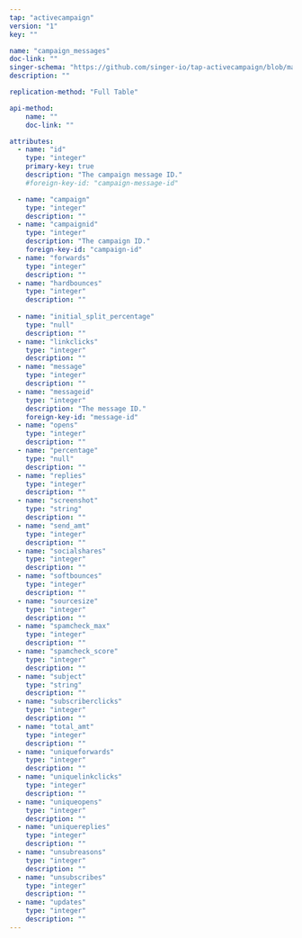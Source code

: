 ```yaml
---
tap: "activecampaign"
version: "1"
key: ""

name: "campaign_messages"
doc-link: ""
singer-schema: "https://github.com/singer-io/tap-activecampaign/blob/master/tap_activecampaign/schemas/campaign_messages.json"
description: ""

replication-method: "Full Table"

api-method:
    name: ""
    doc-link: ""

attributes:
  - name: "id"
    type: "integer"
    primary-key: true
    description: "The campaign message ID."
    #foreign-key-id: "campaign-message-id"

  - name: "campaign"
    type: "integer"
    description: ""
  - name: "campaignid"
    type: "integer"
    description: "The campaign ID."
    foreign-key-id: "campaign-id"
  - name: "forwards"
    type: "integer"
    description: ""
  - name: "hardbounces"
    type: "integer"
    description: ""
  
  - name: "initial_split_percentage"
    type: "null"
    description: ""
  - name: "linkclicks"
    type: "integer"
    description: ""
  - name: "message"
    type: "integer"
    description: ""
  - name: "messageid"
    type: "integer"
    description: "The message ID."
    foreign-key-id: "message-id"
  - name: "opens"
    type: "integer"
    description: ""
  - name: "percentage"
    type: "null"
    description: ""
  - name: "replies"
    type: "integer"
    description: ""
  - name: "screenshot"
    type: "string"
    description: ""
  - name: "send_amt"
    type: "integer"
    description: ""
  - name: "socialshares"
    type: "integer"
    description: ""
  - name: "softbounces"
    type: "integer"
    description: ""
  - name: "sourcesize"
    type: "integer"
    description: ""
  - name: "spamcheck_max"
    type: "integer"
    description: ""
  - name: "spamcheck_score"
    type: "integer"
    description: ""
  - name: "subject"
    type: "string"
    description: ""
  - name: "subscriberclicks"
    type: "integer"
    description: ""
  - name: "total_amt"
    type: "integer"
    description: ""
  - name: "uniqueforwards"
    type: "integer"
    description: ""
  - name: "uniquelinkclicks"
    type: "integer"
    description: ""
  - name: "uniqueopens"
    type: "integer"
    description: ""
  - name: "uniquereplies"
    type: "integer"
    description: ""
  - name: "unsubreasons"
    type: "integer"
    description: ""
  - name: "unsubscribes"
    type: "integer"
    description: ""
  - name: "updates"
    type: "integer"
    description: ""
---
```


